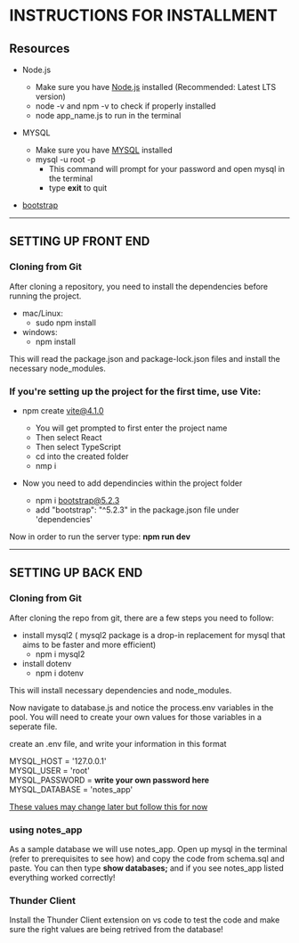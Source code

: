 # INSTRUCTIONS FOR INSTALLMENT

## Resources

- Node.js

  - Make sure you have [Node.js](https://nodejs.org/) installed (Recommended: Latest LTS version)
  - node -v and npm -v to check if properly installed
  - node app_name.js to run in the terminal

- MYSQL

  - Make sure you have [MYSQL](https://www.mysql.com/) installed
  - mysql -u root -p
    - This command will prompt for your password and open mysql in the terminal
    - type **exit** to quit

- [bootstrap](https://getbootstrap.com/docs/5.3/getting-started/introduction/)

---

## SETTING UP FRONT END

### Cloning from Git

After cloning a repository, you need to install the dependencies before running the project.

- mac/Linux:
  - sudo npm install
- windows:
  - npm install

This will read the package.json and package-lock.json files and install the necessary node_modules.

### If you're setting up the project for the first time, use Vite:

- npm create vite@4.1.0

  - You will get prompted to first enter the project name
  - Then select React
  - Then select TypeScript
  - cd into the created folder
  - nmp i

- Now you need to add dependincies within the project folder
  - npm i bootstrap@5.2.3
  - add "bootstrap": "^5.2.3" in the package.json file under 'dependencies'

Now in order to run the server type: **npm run dev**

---

## SETTING UP BACK END

### Cloning from Git

After cloning the repo from git, there are a few steps you need to follow:

- install mysql2 ( mysql2 package is a drop-in replacement for mysql that aims to be faster and more efficient)
  - npm i mysql2
- install dotenv
  - npm i dotenv

This will install necessary dependencies and node_modules.

Now navigate to database.js and notice the process.env variables in the pool.
You will need to create your own values for those variables in a seperate file.

create an .env file, and write your information in this format

MYSQL_HOST = '127.0.0.1'<br/>
MYSQL_USER = 'root'<br/>
MYSQL_PASSWORD = **write your own password here**<br/>
MYSQL_DATABASE = 'notes_app'<br/>

<ins>These values may change later but follow this for now</ins>

### using notes_app

As a sample database we will use notes_app. Open up mysql in the terminal (refer to prerequisites to see how)
and copy the code from schema.sql and paste. You can then type **show databases;** and if you see notes_app listed everything worked correctly!

### Thunder Client

Install the Thunder Client extension on vs code to test the code and make sure the right values are being retrived from the database!
